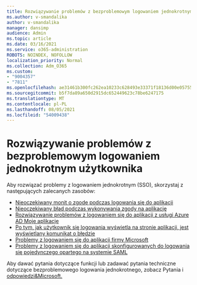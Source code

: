 ```yaml
---
title: Rozwiązywanie problemów z bezproblemowym logowaniem jednokrotnym użytkownika
ms.author: v-smandalika
author: v-smandalika
manager: dansimp
audience: Admin
ms.topic: article
ms.date: 03/16/2021
ms.service: o365-administration
ROBOTS: NOINDEX, NOFOLLOW
localization_priority: Normal
ms.collection: Adm_O365
ms.custom:
- "9004357"
- "7811"
ms.openlocfilehash: ae31461b300fc262ea10233c628493e33371f18136d00e05755971c08d2ba3d3
ms.sourcegitcommit: b5f7da89a650d2915dc652449623c78be6247175
ms.translationtype: MT
ms.contentlocale: pl-PL
ms.lasthandoff: 08/05/2021
ms.locfileid: "54009438"
---
```

# <a name="troubleshoot-seamless-single-sign-on-sso-user-sign-in-issues"></a>Rozwiązywanie problemów z bezproblemowym logowaniem jednokrotnym użytkownika

Aby rozwiązać problemy z logowaniem jednokrotnym (SSO), skorzystaj z następujących zalecanych zasobów:

- [Nieoczekiwany monit o zgodę podczas logowania się do aplikacji](https://docs.microsoft.com/azure/active-directory/manage-apps/application-sign-in-unexpected-user-consent-prompt) 
- [Nieoczekiwany błąd podczas wykonywania zgody na aplikację](https://docs.microsoft.com/azure/active-directory/manage-apps/application-sign-in-unexpected-user-consent-error) 
- [Rozwiązywanie problemów z logowaniem się do aplikacji z usługi Azure AD Moje aplikacje](https://docs.microsoft.com/azure/active-directory/manage-apps/application-sign-in-other-problem-access-panel) 
- [Po tym, jak użytkownik się logowania wyświetla na stronie aplikacji, jest wyświetlany komunikat o błędzie](https://docs.microsoft.com/azure/active-directory/manage-apps/application-sign-in-problem-application-error)
- [Problemy z logowaniem się do aplikacji firmy Microsoft](https://docs.microsoft.com/azure/active-directory/manage-apps/application-sign-in-problem-first-party-microsoft) 
- [Problemy z logowaniem się do aplikacji skonfigurowanych do logowania się pojedynczego opartego na systemie SAML](https://docs.microsoft.com/azure/active-directory/manage-apps/application-sign-in-problem-federated-sso-gallery)

Aby dawać pytania dotyczące funkcji lub zadawać pytania techniczne dotyczące bezproblemowego logowania jednokrotnego, zobacz Pytania i [odpowiedzi&Microsoft.](https://docs.microsoft.com/answers/topics/azure-ad-single-sign-on.html)

